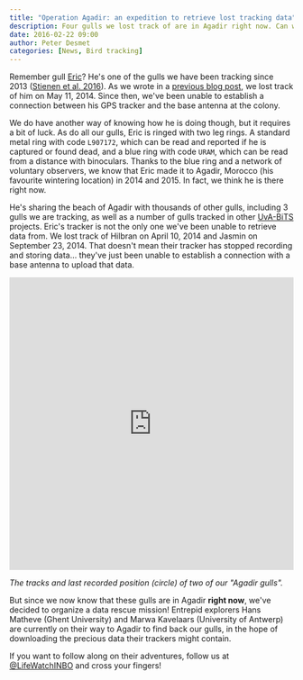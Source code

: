 ```yaml
---
title: "Operation Agadir: an expedition to retrieve lost tracking data"
description: Four gulls we lost track of are in Agadir right now. Can we retrieve their tracking data?
date: 2016-02-22 09:00
author: Peter Desmet
categories: [News, Bird tracking]
---
```


Remember gull [Eric]({filename}tracking-eric.md)? He's one of the gulls we have been tracking since 2013 ([Stienen et al. 2016](http://doi.org/10.3897/zookeys.555.6173)). As we wrote in a [previous blog post]({filename}gull-migration-data.md), we lost track of him on May 11, 2014. Since then, we've been unable to establish a connection between his GPS tracker and the base antenna at the colony.

We do have another way of knowing how he is doing though, but it requires a bit of luck. As do all our gulls, Eric is ringed with two leg rings. A standard metal ring with code `L907172`, which can be read and reported if he is captured or found dead, and a blue ring with code `URAM`, which can be read from a distance with binoculars. Thanks to the blue ring and a network of voluntary observers, we know that Eric made it to Agadir, Morocco (his favourite wintering location) in 2014 and 2015. In fact, we think he is there right now.

He's sharing the beach of Agadir with thousands of other gulls, including 3 gulls we are tracking, as well as a number of gulls tracked in other [UvA-BiTS](http://www.uva-bits.nl/) projects. Eric's tracker is not the only one we've been unable to retrieve data from. We lost track of Hilbran on April 10, 2014 and Jasmin on September 23, 2014. That doesn't mean their tracker has stopped recording and storing data... they've just been unable to establish a connection with a base antenna to upload that data.

<iframe width="100%" height="520" frameborder="0" src="https://inbo.carto.com/u/lifewatch/builder/0b65e14c-c7eb-4a08-bcff-c2cc8c4a18d4/embed" allowfullscreen webkitallowfullscreen mozallowfullscreen oallowfullscreen msallowfullscreen></iframe>

*The tracks and last recorded position (circle) of two of our "Agadir gulls".*

But since we now know that these gulls are in Agadir **right now**, we've decided to organize a data rescue mission! Entrepid explorers Hans Matheve (Ghent University) and Marwa Kavelaars (University of Antwerp) are currently on their way to Agadir to find back our gulls, in the hope of downloading the precious data their trackers might contain.

If you want to follow along on their adventures, follow us at [@LifeWatchINBO](https://twitter.com/LifeWatchINBO) and cross your fingers!

